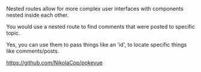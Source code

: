 <!-- What is a nested route? -->
Nested routes allow for more complex user interfaces with components nested inside each other.
<!-- When might you use a nested route? (other than the provided example) -->
You would use a nested route to find comments that were posted to specific topic.
<!-- Can you pass parameters through nested routes? When might you use them? -->
Yes, you can use them to pass things like an 'id', to locate specific things like comments/posts.
<!-- Afternoon Project Link -->
https://github.com/NikolaCop/pokevue